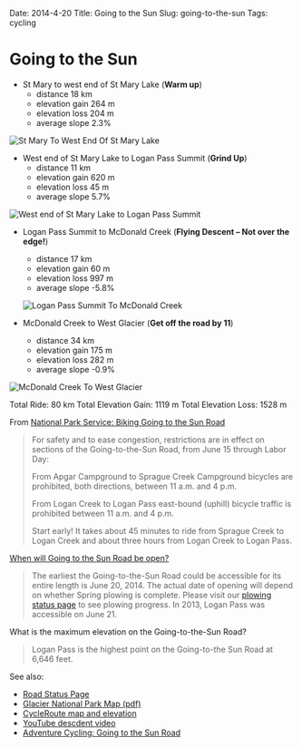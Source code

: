 Date: 2014-4-20
Title: Going to the Sun
Slug: going-to-the-sun
Tags: cycling


# Going to the Sun

* St Mary to west end of St Mary Lake (**Warm up**)
  * distance 18 km
  * elevation gain 264 m
  * elevation loss 204 m
  * average slope 2.3%
  
![St Mary To West End Of St Mary Lake](images/StMaryToWestEndOfStMaryLake.png)
  
* West end of St Mary Lake to Logan Pass Summit (**Grind Up**)
  * distance 11 km
  * elevation gain 620 m
  * elevation loss 45 m
  * average slope 5.7%
  
  
![West end of St Mary Lake to Logan Pass Summit](images/StMaryLakeToLoganPass.png)

  
* Logan Pass Summit to McDonald Creek (**Flying Descent – Not over the edge!**)
  * distance 17 km
  * elevation gain 60 m
  * elevation loss 997 m
  * average slope -5.8%
  
  ![Logan Pass Summit To McDonald Creek](images/LoganPassSummitToMcDonaldCreek.png)
  
* McDonald Creek to West Glacier (**Get off the road by 11**)
  * distance 34 km
  * elevation gain 175 m
  * elevation loss 282 m
  * average slope -0.9%

![McDonald Creek To West Glacier](images/McDonaldCreekToWestGlacier.png)


Total Ride: 80 km
Total Elevation Gain: 1119 m
Total Elevation Loss: 1528 m

From [National Park Service: Biking Going to the Sun Road](http://www.nps.gov/glac/planyourvisit/bicycling.htm)
> For safety and to ease congestion, restrictions are in effect on sections of the Going-to-the-Sun Road, from June 15 through Labor Day:
>
> From Apgar Campground to Sprague Creek Campground bicycles are prohibited, both directions, between 11 a.m. and 4 p.m.
>
> From Logan Creek to Logan Pass east-bound (uphill) bicycle traffic is prohibited between 11 a.m. and 4 p.m.
>
> Start early! It takes about 45 minutes to ride from Sprague Creek to Logan Creek and about three hours from Logan Creek to Logan Pass.

[When will Going to the Sun Road be open?](http://www.nps.gov/glac/planyourvisit/gttsrfaq.htm)
> The earliest the Going-to-the-Sun Road could be accessible for its entire length is June 20, 2014. The actual date of opening will depend on whether Spring plowing is complete. Please visit our [plowing status page](http://home.nps.gov/applications/glac/gttsroadplow/gttsroadplowstatus.cfm) to see plowing progress. In 2013, Logan Pass was accessible on June 21.


What is the maximum elevation on the Going-to-the-Sun Road?
> Logan Pass is the highest point on the Going-to-the Sun Road at 6,646 feet.

See also: 

* [Road Status Page](http://home.nps.gov/applications/glac/roadstatus/roadstatus.cfm)
* [Glacier National Park Map (pdf)](http://www.nps.gov/hfc/carto/PDF/GLACmap1.pdf)
* [CycleRoute map and elevation](http://cycleroute.org/?slat=48.7436812&slng=-113.42966799999999&elat=48.4949766&elng=-113.98107370000002&mode=DRIVING)
* [YouTube descdent video](http://www.youtube.com/watch?v=g5mcCMe16C4)
* [Adventure Cycling: Going to the Sun Road](http://forums.adventurecycling.org/index.php?topic=6811.0)

